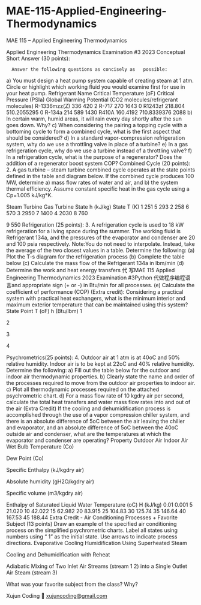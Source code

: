 # MAE-115-Applied-Engineering-Thermodynamics
MAE 115 – Applied Engineering Thermodynamics


Applied Engineering Thermodynamics Examination #3 2023 Conceptual Short Answer (30 points):

      Answer the following questions as concisely as   possible:

a) You must design a heat pump system capable of creating steam at 1 atm. Circle or highlight which working fluid you would examine first for use in your heat pump. Refrigerant Name Critical Temperature (oF) Critical Pressure (PSIa) Global Warming Potential (CO2 molecules/refrigerant molecules) R-1336mzz(Z) 336 420 2 R-717 270 1643 0 R1243zf 218.804 510.2055295 0 R-134a 214 589 1430 R410A 160.4192 710.8339376 2088 b) In certain warm, humid areas, it will rain every day shortly after the sun goes down. Why? c) When considering the pairing a topping cycle with a bottoming cycle to form a combined cycle, what is the first aspect that should be considered? d) In a standard vapor-compression refrigeration system, why do we use a throttling valve in place of a turbine? e) In a gas refrigeration cycle, why do we use a turbine instead of a throttling valve? f) In a refrigeration cycle, what is the purpose of a regenerator? Does the addition of a regenerator boost system COP? Combined Cycle (20 points): 2. A gas turbine – steam turbine combined cycle operates at the state points defined in the table and diagram below. If the combined cycle produces 100 MW, determine a) mass flow rates of water and air, and b) the system thermal efficiency. Assume constant specific heat in the gas cycle using a Cp=1.005 kJ/kg*K.

Steam Turbine Gas Turbine State h (kJ/kg) State T (K) 1 251 5 293 2 258 6 570 3 2950 7 1400 4 2030 8 760

9 550 Refrigeration (25 points): 3. A refrigeration cycle is used to 18 kW refrigeration for a living space during the summer. The working fluid is Refrigerant 134a, and the pressures of the evaporator and condenser are 20 and 100 psia respectively. Note:You do not need to interpolate. Instead, take the average of the two closest values in a table. Determine the following: (a) Plot the T-s diagram for the refrigeration process (b) Complete the table below (c) Calculate the mass flow of the Refrigerant 134a in lbm/min (d) Determine the work and heat energy transfers 代 写MAE 115 Applied Engineering Thermodynamics 2023 Examination #3Python 代做程序编程语言and appropriate sign (+ or -) in Btu/min for all processes. (e) Calculate the coefficient of performance (COP) (Extra credit): Considering a practical system with practical heat exchangers, what is the minimum interior and maximum exterior temperature that can be maintained using this system? State Point T (oF) h (Btu/lbm) 1

2

3

4

Psychrometrics(25 points): 4. Outdoor air at 1 atm is at 40oC and 50% relative humidity. Indoor air is to be kept at 22oC and 40% relative humidity. Determine the following: a) Fill out the table below for the outdoor and indoor air thermodynamic properties. b) Clearly state the name and order of the processes required to move from the outdoor air properties to indoor air. c) Plot all thermodynamic processes required on the attached psychrometric chart. d) For a mass flow rate of 10 kgdry air per second, calculate the total heat transfers and water mass flow rates into and out of the air (Extra Credit) If the cooling and dehumidification process is accomplished through the use of a vapor compression chiller system, and there is an absolute difference of 5oC between the air leaving the chiller and evaporator, and an absolute difference of 5oC between the 40oC outside air and condenser, what are the temperatures at which the evaporator and condenser are operating? Property Outdoor Air Indoor Air Wet Bulb Temperature (Co)

Dew Point (Co)

Specific Enthalpy (kJ/kgdry air)

Absolute humidity (gH2O/kgdry air)

Specific volume (m3/kgdry air)

Enthalpy of Saturated Liquid Water Temperature (oC) H (kJ/kg) 0.01 0.001 5 21.020 10 42.022 15 62.982 20 83.915 25 104.83 30 125.74 35 146.64 40 167.53 45 188.44 Extra Credit - Air Conditioning Processes + Favorite Subject (13 points) Draw an example of the specified air conditioning process on the simplified psychrometric charts. Label all states using numbers using “ 1” as the initial state. Use arrows to indicate process directions. Evaporative Cooling Humidification Using Superheated Steam

Cooling and Dehumidification with Reheat

Adiabatic Mixing of Two Inlet Air Streams (stream 1 2) into a Single Outlet Air Steam (stream 3)

What was your favorite subject from the class? Why?

Xujun Coding 📧 xujuncoding@gmail.com
